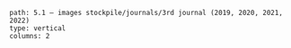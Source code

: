 ```img-gallery
path: 5.1 — images stockpile/journals/3rd journal (2019, 2020, 2021, 2022)
type: vertical
columns: 2
```

